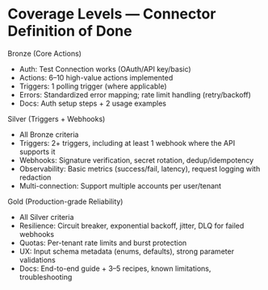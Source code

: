 # Coverage Levels — Connector Definition of Done

Bronze (Core Actions)

- Auth: Test Connection works (OAuth/API key/basic)
- Actions: 6–10 high-value actions implemented
- Triggers: 1 polling trigger (where applicable)
- Errors: Standardized error mapping; rate limit handling (retry/backoff)
- Docs: Auth setup steps + 2 usage examples

Silver (Triggers + Webhooks)

- All Bronze criteria
- Triggers: 2+ triggers, including at least 1 webhook where the API supports it
- Webhooks: Signature verification, secret rotation, dedup/idempotency
- Observability: Basic metrics (success/fail, latency), request logging with redaction
- Multi-connection: Support multiple accounts per user/tenant

Gold (Production-grade Reliability)

- All Silver criteria
- Resilience: Circuit breaker, exponential backoff, jitter, DLQ for failed webhooks
- Quotas: Per-tenant rate limits and burst protection
- UX: Input schema metadata (enums, defaults), strong parameter validations
- Docs: End-to-end guide + 3–5 recipes, known limitations, troubleshooting

